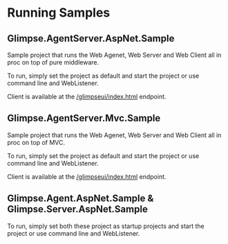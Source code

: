 
# Running Samples

## Glimpse.AgentServer.AspNet.Sample

Sample project that runs the Web Agenet, Web Server and Web Client all in proc on top of pure middleware. 

To run, simply set the project as default and start the project or use command line and WebListener.

Client is available at the [/glimpseui/index.html](/glimpseui/index.html) endpoint.

## Glimpse.AgentServer.Mvc.Sample

Sample project that runs the Web Agenet, Web Server and Web Client all in proc on top of MVC. 

To run, simply set the project as default and start the project or use command line and WebListener.

Client is available at the [/glimpseui/index.html](/glimpseui/index.html) endpoint.

## Glimpse.Agent.AspNet.Sample & Glimpse.Server.AspNet.Sample

To run, simply set both these project as startup projects and start the project or use command line and WebListener.
